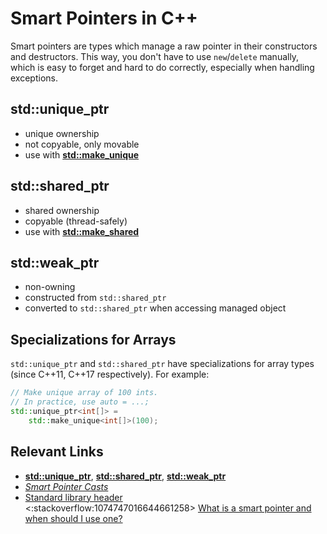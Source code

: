# Smart Pointers in C++

Smart pointers are types which manage a raw pointer in their constructors and destructors.
This way, you don't have to use `new`/`delete` manually,
which is easy to forget and hard to do correctly, especially when handling exceptions.

<!-- inline -->
## std::unique_ptr
- unique ownership
- not copyable, only movable
- use with **[std::make_unique](https://en.cppreference.com/w/cpp/memory/unique_ptr/make_unique)**

<!-- inline -->
## std::shared_ptr
- shared ownership
- copyable (thread-safely)
- use with **[std::make_shared](https://en.cppreference.com/w/cpp/memory/shared_ptr/make_shared)**

<!-- inline -->
## std::weak_ptr
- non-owning
- constructed from `std::shared_ptr`
- converted to `std::shared_ptr` when accessing managed object

## Specializations for Arrays
`std::unique_ptr` and `std::shared_ptr` have specializations for array types (since C++11, C++17 respectively).
For example:
```cpp
// Make unique array of 100 ints.
// In practice, use auto = ...;
std::unique_ptr<int[]> =
    std::make_unique<int[]>(100);
```

## Relevant Links
- **[std::unique_ptr](https://en.cppreference.com/w/cpp/memory/unique_ptr)**, **[std::shared_ptr](https://en.cppreference.com/w/cpp/memory/shared_ptr)**, **[std::weak_ptr](https://en.cppreference.com/w/cpp/memory/weak_ptr)**
- *[Smart Pointer Casts](https://en.cppreference.com/w/cpp/memory/shared_ptr/pointer_cast)*
- [Standard library header <memory>](https://en.cppreference.com/w/cpp/header/memory)<br>
<:stackoverflow:1074747016644661258>
[What is a smart pointer and when should I use one?](https://stackoverflow.com/q/106508/5740428)
